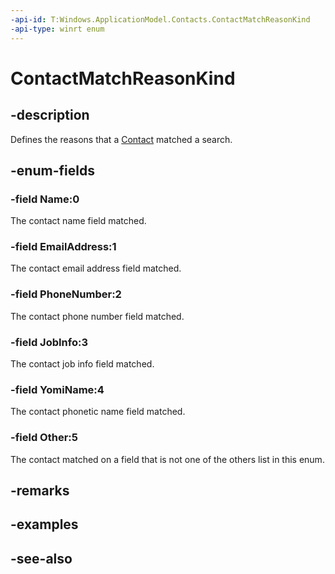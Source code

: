 ```yaml
---
-api-id: T:Windows.ApplicationModel.Contacts.ContactMatchReasonKind
-api-type: winrt enum
---
```


<!-- Enumeration syntax
public enum Windows.ApplicationModel.Contacts.ContactMatchReasonKind : int
-->

# ContactMatchReasonKind

## -description
Defines the reasons that a [Contact](contact.md) matched a search.

## -enum-fields
### -field Name:0
The contact name field matched.

### -field EmailAddress:1
The contact email address field matched.

### -field PhoneNumber:2
The contact phone number field matched.

### -field JobInfo:3
The contact job info field matched.

### -field YomiName:4
The contact phonetic name field matched.

### -field Other:5
The contact matched on a field that is not one of the others list in this enum.


## -remarks

## -examples

## -see-also